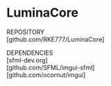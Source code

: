 # LuminaCore
REPOSITORY<br>
[github.com/RKE777/LuminaCore]

DEPENDENCIES<br>
[sfml-dev.org]<br>
[github.com/SFML/imgui-sfml]<br>
[github.com/ocornut/imgui]<br>

